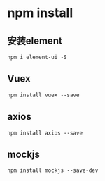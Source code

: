 # npm install

## 安装element
```
npm i element-ui -S
```

## Vuex
```
npm install vuex --save
```

## axios
```
npm install axios --save
```

## mockjs
```
npm install mockjs --save-dev
```
